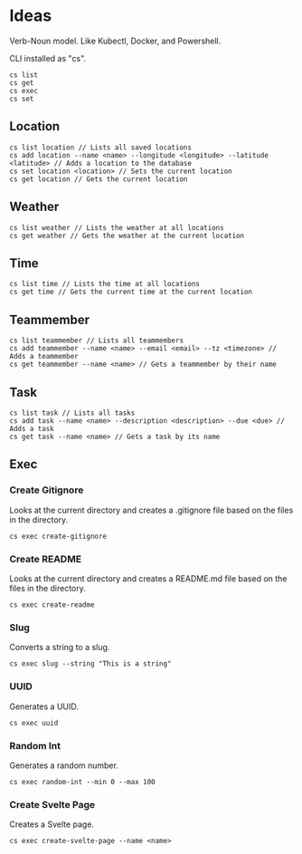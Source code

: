 # Ideas

Verb-Noun model. Like Kubectl, Docker, and Powershell.

CLI installed as "cs".

```
cs list
cs get
cs exec
cs set
```

## Location

```
cs list location // Lists all saved locations
cs add location --name <name> --longitude <longitude> --latitude <latitude> // Adds a location to the database
cs set location <location> // Sets the current location
cs get location // Gets the current location
```

## Weather

```
cs list weather // Lists the weather at all locations
cs get weather // Gets the weather at the current location
```

## Time

```
cs list time // Lists the time at all locations
cs get time // Gets the current time at the current location
```

## Teammember

```
cs list teammember // Lists all teammembers
cs add teammember --name <name> --email <email> --tz <timezone> // Adds a teammember
cs get teammember --name <name> // Gets a teammember by their name
```

## Task

```
cs list task // Lists all tasks
cs add task --name <name> --description <description> --due <due> // Adds a task
cs get task --name <name> // Gets a task by its name
```


## Exec

### Create Gitignore

Looks at the current directory and creates a .gitignore file based on the files in the directory.

```
cs exec create-gitignore
```

### Create README

Looks at the current directory and creates a README.md file based on the files in the directory.

```
cs exec create-readme
```

### Slug

Converts a string to a slug.

```
cs exec slug --string "This is a string"
```

### UUID

Generates a UUID.

```
cs exec uuid
```

### Random Int

Generates a random number.

```
cs exec random-int --min 0 --max 100
```

### Create Svelte Page

Creates a Svelte page.

```
cs exec create-svelte-page --name <name>
```

